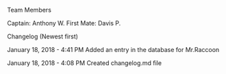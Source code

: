 Team Members

Captain: Anthony W.
First Mate: Davis P.




Changelog
(Newest first)

January 18, 2018 - 4:41 PM
Added an entry in the database for Mr.Raccoon

January 18, 2018 - 4:08 PM
Created changelog.md file
